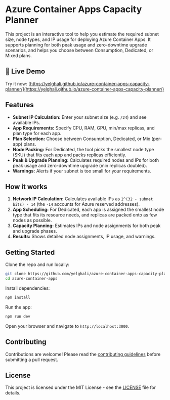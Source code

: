 # Azure Container Apps Capacity Planner

This project is an interactive tool to help you estimate the required subnet size, node types, and IP usage for deploying Azure Container Apps. It supports planning for both peak usage and zero-downtime upgrade scenarios, and helps you choose between Consumption, Dedicated, or Mixed plans.

## 🚀 Live Demo

Try it now: [https://yelghali.github.io/azure-container-apps-capacity-planner/](https://yelghali.github.io/azure-container-apps-capacity-planner/)

## Features

- **Subnet IP Calculation:** Enter your subnet size (e.g. `/24`) and see available IPs.
- **App Requirements:** Specify CPU, RAM, GPU, min/max replicas, and plan type for each app.
- **Plan Selection:** Choose between Consumption, Dedicated, or Mix (per-app) plans.
- **Node Packing:** For Dedicated, the tool picks the smallest node type (SKU) that fits each app and packs replicas efficiently.
- **Peak & Upgrade Planning:** Calculates required nodes and IPs for both peak usage and zero-downtime upgrade (min replicas doubled).
- **Warnings:** Alerts if your subnet is too small for your requirements.

## How it works

1. **Network IP Calculation:** Calculates available IPs as `2^(32 - subnet bits) - 14` (the `-14` accounts for Azure reserved addresses).
2. **App Scheduling:** For Dedicated, each app is assigned the smallest node type that fits its resource needs, and replicas are packed onto as few nodes as possible.
3. **Capacity Planning:** Estimates IPs and node assignments for both peak and upgrade phases.
4. **Results:** Shows detailed node assignments, IP usage, and warnings.

## Getting Started

Clone the repo and run locally:

```bash
git clone https://github.com/yelghali/azure-container-apps-capacity-planner.git
cd azure-container-apps
```

Install dependencies:

```bash
npm install
```

Run the app:

```bash
npm run dev
```

Open your browser and navigate to `http://localhost:3000`.

## Contributing

Contributions are welcome! Please read the [contributing guidelines](CONTRIBUTING.md) before submitting a pull request.

## License

This project is licensed under the MIT License - see the [LICENSE](LICENSE) file for details.
